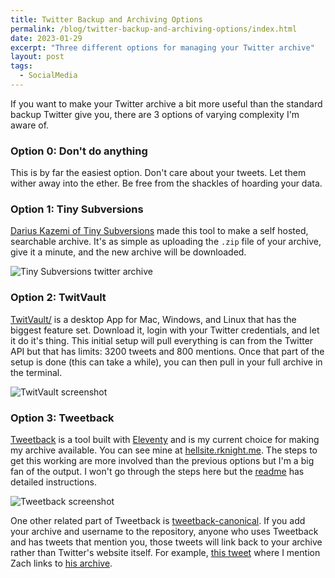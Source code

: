 ```yaml
---
title: Twitter Backup and Archiving Options
permalink: /blog/twitter-backup-and-archiving-options/index.html
date: 2023-01-29
excerpt: "Three different options for managing your Twitter archive"
layout: post
tags:
  - SocialMedia
---
```


If you want to make your Twitter archive a bit more useful than the standard backup Twitter give you, there are 3 options of varying complexity I'm aware of.

### Option 0: Don't do anything

This is by far the easiest option. Don't care about your tweets. Let them wither away into the ether. Be free from the shackles of hoarding your data.

### Option 1: Tiny Subversions

[Darius Kazemi of Tiny Subversions](https://tinysubversions.com/twitter-archive/make-your-own/) made this tool to make a self hosted, searchable archive. It's as simple as uploading the `.zip` file of your archive, give it a minute, and the new archive will be downloaded.

![Tiny Subversions twitter archive](https://rknightuk.s3.amazonaws.com/site/twitter-tiny-subversions.png)

### Option 2: TwitVault

[TwitVault/](https://terhechte.github.io/twitvault/) is a desktop App for Mac, Windows, and Linux that has the biggest feature set. Download it, login with your Twitter credentials, and let it do it's thing. This initial setup will pull everything is can from the Twitter API but that has limits: 3200 tweets and 800 mentions. Once that part of the setup is done (this can take a while), you can then pull in your full archive in the terminal.

![TwitVault screenshot](https://rknightuk.s3.amazonaws.com/site/twitter-twitvault.png)

### Option 3: Tweetback

[Tweetback](https://github.com/tweetback/tweetback) is a tool built with [Eleventy](https://www.11ty.dev/) and is my current choice for making my archive available. You can see mine at [hellsite.rknight.me](https://hellsite.rknight.me/). The steps to get this working are more involved than the previous options but I'm a big fan of the output. I won't go through the steps here but the [readme](https://github.com/tweetback/tweetback/blob/main/README.md) has detailed instructions.

![Tweetback screenshot](https://rknightuk.s3.amazonaws.com/site/twitter-tweetback.png)

One other related part of Tweetback is [tweetback-canonical](https://github.com/tweetback/tweetback-canonical). If you add your archive and username to the repository, anyone who uses Tweetback and has tweets that mention you, those tweets will link back to your archive rather than Twitter's website itself. For example, [this tweet](https://hellsite.rknight.me/1489618994000805889/) where I mention Zach links to [his archive](https://www.zachleat.com/twitter/1489616692678434816).
